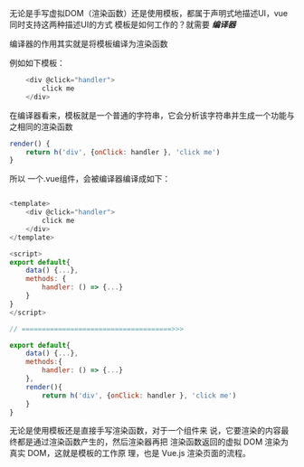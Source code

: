无论是手写虚拟DOM（渲染函数）还是使用模板，都属于声明式地描述UI，vue同时支持这两种描述UI的方式
模板是如何工作的？就需要 ***编译器***

编译器的作用其实就是将模板编译为渲染函数

例如如下模板：
```js
    <div @click="handler">
        click me
    </div>
```

在编译器看来，模板就是一个普通的字符串，它会分析该字符串并生成一个功能与之相同的渲染函数
```js
render() {
    return h('div', {onClick: handler }, 'click me')
}
```

所以 一个.vue组件，会被编译器编译成如下：
```js

<template>
    <div @click="handler">
        click me
    </div>
</template>

<script>
export default{
    data() {...},
    methods: {
        handler: () => {...}
    }
}
</script>

// =====================================>>>

export default{
    data() {...},
    methods:{
        handler: () => {...}
    },
    render(){
        return h('div', {onClick: handler }, 'click me')
    }
}
```


无论是使用模板还是直接手写渲染函数，对于一个组件来
说，它要渲染的内容最终都是通过渲染函数产生的，然后渲染器再把
渲染函数返回的虚拟 DOM 渲染为真实 DOM，这就是模板的工作原
理，也是 Vue.js 渲染页面的流程。